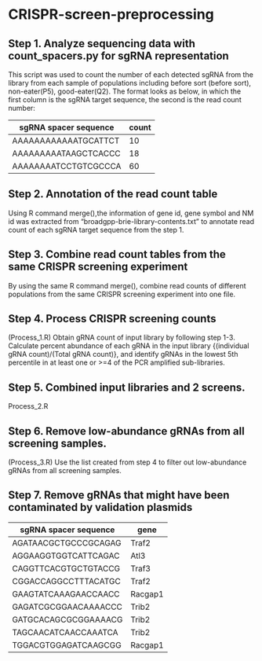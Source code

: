 # CRISPR-screen-preprocessing
## Step 1. Analyze sequencing data with count_spacers.py for sgRNA representation
This script was used to count the number of each detected sgRNA from the library from each sample of populations including before sort (before sort), non-eater(P5), good-eater(Q2). The format looks as below, in which the first column is the sgRNA target sequence, the second is the read count number:

|sgRNA spacer sequence|count|
|---------------------|-----|
|AAAAAAAAAAAATGCATTCT|10|
|AAAAAAAAATAAGCTCACCC|18|
|AAAAAAAATCCTGTCGCCCA|60|

## Step 2. Annotation of the read count table
Using R command merge(),the information of gene id, gene symbol and NM id was extracted from “broadgpp-brie-library-contents.txt” to annotate read count of each sgRNA target sequence from the step 1. 

## Step 3. Combine read count tables from the same CRISPR screening experiment
By using the same R command merge(), combine read counts of different populations from the same CRISPR screening experiment into one file.

## Step 4. Process CRISPR screening counts
(Process_1.R) Obtain gRNA count of input library by following step 1-3. Calculate percent abundance of each gRNA in the input library {(individual gRNA count)/(Total gRNA count)}, and identify gRNAs in the lowest 5th percentile in at least one or >=4 of the PCR amplified sub-libraries.

## Step 5. Combined input libraries and 2 screens.
Process_2.R

## Step 6. Remove low-abundance gRNAs from all screening samples.
(Process_3.R) Use the list created from step 4 to filter out low-abundance gRNAs from all screening samples.

## Step 7. Remove gRNAs that might have been contaminated by validation plasmids
|sgRNA spacer sequence|gene|
|---------------------|-----|
|AGATAACGCTGCCCGCAGAG|Traf2|	
|AGGAAGGTGGTCATTCAGAC|Atl3|	
|CAGGTTCACGTGCTGTACCG|Traf3|	
|CGGACCAGGCCTTTACATGC|Traf2|	
|GAAGTATCAAAGAACCAACC|Racgap1|
|GAGATCGCGGAACAAAACCC|Trib2|
|GATGCACAGCGCGGAAAACG|Trib2|	
|TAGCAACATCAACCAAATCA|Trib2|	
|TGGACGTGGAGATCAAGCGG|Racgap1|
